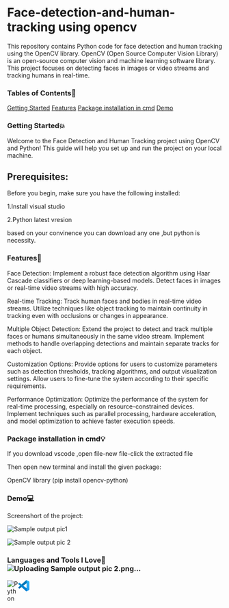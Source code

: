 # Face-detection-and-human-tracking using opencv 
This repository contains Python code for face detection and human tracking using the OpenCV library. OpenCV (Open Source Computer Vision Library) is an open-source computer vision and machine learning software library. This project focuses on detecting faces in images or video streams and tracking humans in real-time.


### Tables of Contents📜

[Getting Started](https://github.com/dhanushharish/face-detection-and-human-tracking/main.README.md#getting-started)
[Features](https://github.com/dhanushharish/face-detection-and-human-tracking/main.README.md#Features)
[Package installation in cmd](https://github.com/dhanushharish/face-detection-and-human-tracking/main.README.md#Package-installation-in-cmd)
[Demo](https://github.com/dhanushharish/face-detection-and-human-tracking/main.README.md#demo)
### Getting Started💥
Welcome to the Face Detection and Human Tracking project using OpenCV and Python! This guide will help you set up and run the project on your local machine.

## Prerequisites:
Before you begin, make sure you have the following installed:

1.Install visual studio

2.Python latest vresion

based on your convinence you can download any one ,but python is necessity.

### Features💫

Face Detection: Implement a robust face detection algorithm using Haar Cascade classifiers or deep learning-based models. Detect faces in images or real-time video streams with high accuracy.

Real-time Tracking: Track human faces and bodies in real-time video streams. Utilize techniques like object tracking to maintain continuity in tracking even with occlusions or changes in appearance.

Multiple Object Detection: Extend the project to detect and track multiple faces or humans simultaneously in the same video stream. Implement methods to handle overlapping detections and maintain separate tracks for each object.

Customization Options: Provide options for users to customize parameters such as detection thresholds, tracking algorithms, and output visualization settings. Allow users to fine-tune the system according to their specific requirements.

Performance Optimization: Optimize the performance of the system for real-time processing, especially on resource-constrained devices. Implement techniques such as parallel processing, hardware acceleration, and model optimization to achieve faster execution speeds.

### Package installation in cmd💡

If you download vscode ,open file-new file-click the extracted file

Then open new terminal and install the given package:

OpenCV library (pip install opencv-python)

### Demo💻
Screenshort of the project:

![Sample output pic1](https://github.com/Dhanushharish/Face-detection-and-human-tracking/assets/91535902/0d2b14ca-ff09-4537-8e7c-fe5591daeab8)

![Sample output pic 2](https://github.com/Dhanushharish/Face-detection-and-human-tracking/assets/91535902/7bfd7009-6c09-43ae-9e61-aad801a999c9)



### Languages and Tools I Love💙![Uploading Sample output pic 2.png…]()

[<img align="left" alt="Python" width="26px" src="https://upload.wikimedia.org/wikipedia/commons/thumb/c/c3/Python-logo-notext.svg/600px-Python-logo-notext.svg.png" />](https://python.org/)
[<img align="left" alt="Visual Studio Code" width="26px" src="https://raw.githubusercontent.com/github/explore/80688e429a7d4ef2fca1e82350fe8e3517d3494d/topics/visual-studio-code/visual-studio-code.png" />](https://code.visualstudio.com/)
